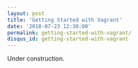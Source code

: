 ```yaml
---
layout: post
title: 'Getting Started with Vagrant'
date: '2018-07-23 12:30:00'
permalink: getting-started-with-vagrant/
disqus_id: getting-started-with-vagrant
---
```


Under construction.
